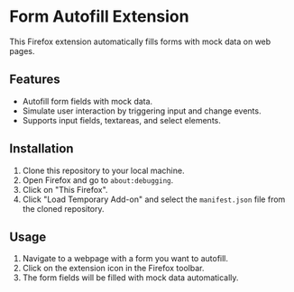 # Form Autofill Extension

This Firefox extension automatically fills forms with mock data on web pages.

## Features

- Autofill form fields with mock data.
- Simulate user interaction by triggering input and change events.
- Supports input fields, textareas, and select elements.

## Installation

1. Clone this repository to your local machine.
2. Open Firefox and go to `about:debugging`.
3. Click on "This Firefox".
4. Click "Load Temporary Add-on" and select the `manifest.json` file from the cloned repository.

## Usage

1. Navigate to a webpage with a form you want to autofill.
2. Click on the extension icon in the Firefox toolbar.
3. The form fields will be filled with mock data automatically.

